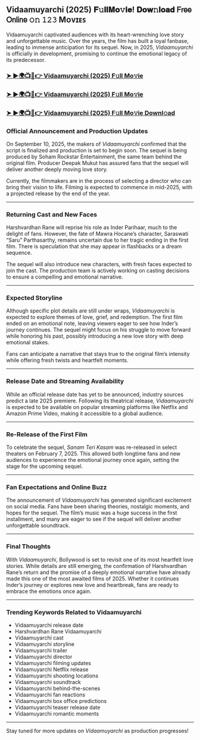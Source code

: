 ##  Vidaamuyarchi (2025) 𝐅𝚞𝐥𝐥𝐌𝐨𝚟𝐢𝐞! 𝐃𝐨𝐰𝚗𝐥𝐨𝐚𝐝 𝖥𝗋𝖾𝖾 𝖮𝗇𝗅𝗂𝗇𝖾 𝚘𝚗 𝟷𝟸𝟹 Mᴏᴠɪᴇꜱ

 Vidaamuyarchi captivated audiences with its heart-wrenching love story and unforgettable music. Over the years, the film has built a loyal fanbase, leading to immense anticipation for its sequel. Now, in 2025, *Vidaamuyarchi* is officially in development, promising to continue the emotional legacy of its predecessor.

### [➤ ►🌍📺📱👉   Vidaamuyarchi (2025) F𝚞ll Mo𝚟ie](https://t.co/rKGn9GA3KC)

### [➤ ►🌍📺📱👉   Vidaamuyarchi (2025) F𝚞ll Mo𝚟ie](https://t.co/rKGn9GA3KC)

### [➤ ►🌍📺📱👉   Vidaamuyarchi (2025) F𝚞ll Mo𝚟ie Downl𝚘ad](https://t.co/rKGn9GA3KC)

### **Official Announcement and Production Updates**

On September 10, 2025, the makers of *Vidaamuyarchi* confirmed that the script is finalized and production is set to begin soon. The sequel is being produced by Soham Rockstar Entertainment, the same team behind the original film. Producer Deepak Mukut has assured fans that the sequel will deliver another deeply moving love story.

Currently, the filmmakers are in the process of selecting a director who can bring their vision to life. Filming is expected to commence in mid-2025, with a projected release by the end of the year.

---

### **Returning Cast and New Faces**

Harshvardhan Rane will reprise his role as Inder Parihaar, much to the delight of fans. However, the fate of Mawra Hocane’s character, Saraswati “Saru” Parthasarthy, remains uncertain due to her tragic ending in the first film. There is speculation that she may appear in flashbacks or a dream sequence.

The sequel will also introduce new characters, with fresh faces expected to join the cast. The production team is actively working on casting decisions to ensure a compelling and emotional narrative.

---

### **Expected Storyline**

Although specific plot details are still under wraps, *Vidaamuyarchi* is expected to explore themes of love, grief, and redemption. The first film ended on an emotional note, leaving viewers eager to see how Inder’s journey continues. The sequel might focus on his struggle to move forward while honoring his past, possibly introducing a new love story with deep emotional stakes.

Fans can anticipate a narrative that stays true to the original film’s intensity while offering fresh twists and heartfelt moments.

---

### **Release Date and Streaming Availability**

While an official release date has yet to be announced, industry sources predict a late 2025 premiere. Following its theatrical release, *Vidaamuyarchi* is expected to be available on popular streaming platforms like Netflix and Amazon Prime Video, making it accessible to a global audience.

---

### **Re-Release of the First Film**

To celebrate the sequel, *Sanam Teri Kasam* was re-released in select theaters on February 7, 2025. This allowed both longtime fans and new audiences to experience the emotional journey once again, setting the stage for the upcoming sequel.

---

### **Fan Expectations and Online Buzz**

The announcement of *Vidaamuyarchi* has generated significant excitement on social media. Fans have been sharing theories, nostalgic moments, and hopes for the sequel. The film’s music was a huge success in the first installment, and many are eager to see if the sequel will deliver another unforgettable soundtrack.

---

### **Final Thoughts**

With *Vidaamuyarchi*, Bollywood is set to revisit one of its most heartfelt love stories. While details are still emerging, the confirmation of Harshvardhan Rane’s return and the promise of a deeply emotional narrative have already made this one of the most awaited films of 2025. Whether it continues Inder’s journey or explores new love and heartbreak, fans are ready to embrace the emotions once again.

---

### **Trending Keywords Related to Vidaamuyarchi**

- Vidaamuyarchi release date  
- Harshvardhan Rane Vidaamuyarchi  
- Vidaamuyarchi cast  
- Vidaamuyarchi storyline  
- Vidaamuyarchi trailer  
- Vidaamuyarchi director  
- Vidaamuyarchi filming updates  
- Vidaamuyarchi Netflix release  
- Vidaamuyarchi shooting locations  
- Vidaamuyarchi soundtrack  
- Vidaamuyarchi behind-the-scenes  
- Vidaamuyarchi fan reactions  
- Vidaamuyarchi box office predictions  
- Vidaamuyarchi teaser release date  
- Vidaamuyarchi romantic moments  

---

Stay tuned for more updates on *Vidaamuyarchi* as production progresses!

